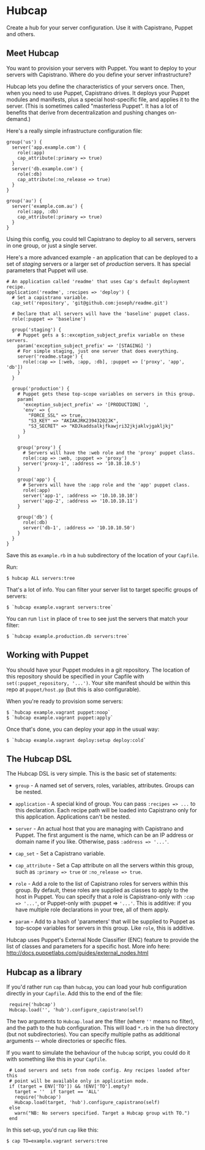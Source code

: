 # Hubcap

Create a hub for your server configuration. Use it with Capistrano,
Puppet and others.


## Meet Hubcap

You want to provision your servers with Puppet. You want to deploy to your
servers with Capistrano. Where do you define your server infrastructure?

Hubcap lets you define the characteristics of your servers once. Then, when you
need to use Puppet, Capistrano drives. It deploys your Puppet modules and
manifests, plus a special host-specific file, and applies it to the server.
(This is sometimes called "masterless Puppet". It has a lot of benefits that
derive from decentralization and pushing changes on-demand.)

Here's a really simple infrastructure configuration file:

    group('us') {
      server('app.example.com') {
        role(:app)
        cap_attribute(:primary => true)
      }
      server('db.example.com') {
        role(:db)
        cap_attribute(:no_release => true)
      }
    }

    group('au') {
      server('example.com.au') {
        role(:app, :db)
        cap_attribute(:primary => true)
      }
    }

Using this config, you could tell Capistrano to deploy to all servers, servers
in one group, or just a single server.

Here's a more advanced example - an application that can be deployed to a set
of *staging* servers or a larger set of *production* servers. It has special
parameters that Puppet will use.

    # An application called 'readme' that uses Cap's default deployment recipe.
    application('readme', :recipes => 'deploy') {
      # Set a capistrano variable.
      cap_set('repository', 'git@github.com:joseph/readme.git')

      # Declare that all servers will have the 'baseline' puppet class.
      role(:puppet => 'baseline')

      group('staging') {
        # Puppet gets a $::exception_subject_prefix variable on these servers.
        param('exception_subject_prefix' => '[STAGING] ')
        # For simple staging, just one server that does everything.
        server('readme.stage') {
          role(:cap => [:web, :app, :db], :puppet => ['proxy', 'app', 'db'])
        }
      }

      group('production') {
        # Puppet gets these top-scope variables on servers in this group.
        param(
          'exception_subject_prefix' => '[PRODUCTION] ',
          'env' => {
            "FORCE_SSL" => true,
            "S3_KEY" => "AKIAKJRK23943202JK",
            "S3_SECRET" => "KDJkaddsalkjfkawjri32jkjaklvjgakljkj"
          }
        )

        group('proxy') {
          # Servers will have the :web role and the 'proxy' puppet class.
          role(:cap => :web, :puppet => 'proxy')
          server('proxy-1', :address => '10.10.10.5')
        }

        group('app') {
          # Servers will have the :app role and the 'app' puppet class.
          role(:app)
          server('app-1', :address => '10.10.10.10')
          server('app-2', :address => '10.10.10.11')
        }

        group('db') {
          role(:db)
          server('db-1', :address => '10.10.10.50')
        }
      }
    }


Save this as `example.rb` in a `hub` subdirectory of the location of your
`Capfile`.

Run:

    $ hubcap ALL servers:tree

That's a lot of info. You can filter your server list to target specific
groups of servers:

    $ `hubcap example.vagrant servers:tree`

You can run `list` in place of `tree` to see just the servers that match
your filter:

    $ `hubcap example.production.db servers:tree`


## Working with Puppet

You should have your Puppet modules in a git repository. The location of this
repository should be specified in your Capfile with
`set(:puppet_repository, '...')`. Your site manifest should be within this repo
at `puppet/host.pp` (but this is also configurable).

When you're ready to provision some servers:

    $ `hubcap example.vagrant puppet:noop`
    $ `hubcap example.vagrant puppet:apply`

Once that's done, you can deploy your app in the usual way:

    $ `hubcap example.vagrant deploy:setup deploy:cold`



## The Hubcap DSL

The Hubcap DSL is very simple. This is the basic set of statements:

* `group` - A named set of servers, roles, variables, attributes. Groups
  can be nested.

* `application` - A special kind of group. You can pass `:recipes => ...`
  to this declaration. Each recipe path will be loaded into Capistrano only
  for this application. Applications can't be nested.

* `server` - An actual host that you are managing with Capistrano and
  Puppet. The first argument is the name, which can be an IP address or domain
  name if you like. Otherwise, pass `:address => '...'`.

* `cap_set` - Set a Capistrano variable.

* `cap_attribute` - Set a Cap attribute on all the servers within this
  group, such as `:primary => true` or `:no_release => true`.

* `role` - Add a role to the list of Capistrano roles for servers within
  this group. By default, these roles are supplied as classes to apply to the 
  host in Puppet. You can specify that a role is Capistrano-only with
  `:cap => '...'`, or Puppet-only with :puppet => `'...'`. This is additive:
  if you have multiple role declarations in your tree, all of them apply.

* `param` - Add to a hash of 'parameters' that will be supplied to Puppet
  as top-scope variables for servers in this group. Like `role`, this is 
  additive.

Hubcap uses Puppet's External Node Classifier (ENC) feature to provide the
list of classes and parameters for a specific host. More info here: 
http://docs.puppetlabs.com/guides/external_nodes.html


## Hubcap as a library

If you'd rather run `cap` than `hubcap`, you can load your hub configuration
directly in your `Capfile`. Add this to the end of the file:

     require('hubcap')
     Hubcap.load('', 'hub').configure_capistrano(self)

The two arguments to `Hubcap.load` are the filter (where `''` means no filter),
and the path to the hub configuration. This will load `*.rb` in the `hub`
directory (but not subdirectories). You can specify multiple paths as additional
arguments -- whole directories or specific files.

If you want to simulate the behaviour of the `hubcap` script, you could do it
with something like this in your `Capfile`.

     # Load servers and sets from node config. Any recipes loaded after this
     # point will be available only in application mode.
     if (target = ENV['TO']) && !ENV['TO'].empty?
       target = ''  if target == 'ALL'
       require('hubcap')
       Hubcap.load(target, 'hub').configure_capistrano(self)
     else
       warn("NB: No servers specified. Target a Hubcap group with TO.")
     end

In this set-up, you'd run `cap` like this:

    $ cap TO=example.vagrant servers:tree

